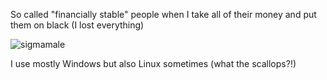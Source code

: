 So called "financially stable" people when I take all of their money and put them on black (I lost everything)

![sigmamale](https://github.com/user-attachments/assets/aa0a417f-f94c-40f1-b7d7-ab37e736da3a)

I use mostly Windows but also Linux sometimes (what the scallops?!)
